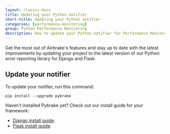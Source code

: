 ```yaml
---
layout: classic-docs
title: Updating your Python notifier
short-title: Updating your Python notifier
categories: [performance-monitoring]
group: Python Performance Monitoring
description: How to update your Python notifier for Performance Monitoring
---
```


Get the most out of Airbrake's features and stay up to date with the latest
improvements by updating your project to the latest version of our Python error
reporting library for Django and Flask.

## Update your notifier

To update your notifier, run this command:

```
pip install --upgrade pybrake
```

Haven't installed Pybrake yet? Check out our install guide for your framework:
- [Django install guide](/docs/performance-monitoring/django/).
- [Flask install guide](/docs/performance-monitoring/flask/).






